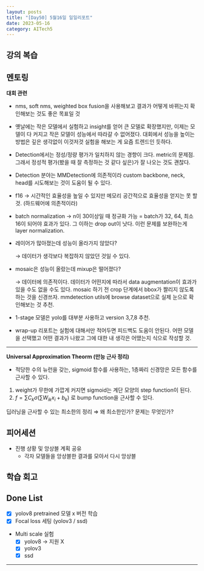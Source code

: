 ```yaml
---
layout: posts
title: "[Day50] 5월16일 일일리포트"
date: 2023-05-16
category: AITech5
---
```


## 강의 복습

## 멘토링

**대회 관련**

- nms, soft nms, weighted box fusion을 사용해보고 결과가 어떻게 바뀌는지 확인해보는 것도 좋은 목표일 것
- 옛날에는 작은 모델에서 실험하고 insight를 얻어 큰 모델로 확장했지만, 이제는 모델이 다 커지고 작은 모델이 성능에서 따라갈 수 없어졌다. 대회에서 성능을 높이는 방법은 깊은 생각없이 이것저것 실험을 해보는 게 요즘 트렌드인 듯하다.
- Detection에서는 정성/정량 평가가 일치하지 않는 경향이 크다. metric의 문제점. 그래서 정성적 평가(봤을 때 잘 측정하는 것 같다 싶은)가 잘 나오는 것도 괜찮다.
- Detection 분야는 MMDetection에 의존적이라 custom backbone, neck, head를 시도해보는 것이 도움이 될 수 있다.
- f16 → 시간적인 효율성을 높일 수 있지만 메모리 공간적으로 효율성을 얻지는 못 할것. (하드웨어에 의존적이라)
- batch normalization → n이 30이상일 때 정규화 가능 = batch가 32, 64, 최소 16이 되어야 효과가 있다. 그 이하는 drop out이 낫다. 이런 문제를 보완하는게 layer normalization.
- 레이어가 많아졌는데 성능이 올라가지 않았다?
    
    → 데이터가 생각보다 복잡하지 않았던 것일 수 있다. 
    
- mosaic은 성능이 올랐는데 mixup은 떨어졌다?
    
    → 데이터에 의존적이다. 데이터가 어떤지에 따라서 data augmentation이 효과가 있을 수도 없을 수도 있다. mosaic 하기 전 crop 단계에서 bbox가 짤리지 않도록 하는 것을 신경쓰자. mmdetection utils에 browse dataset으로 실제 눈으로 확인해보는 것 추천.
    
- 1-stage 모델은 yolo를 대부분 사용하고 version 3,7,8 추천.
- wrap-up 리포트는 실험에 대해서만 적어두면 피드백도 도움이 안된다. 어떤 모델을 선택했고 어떤 결과가 나왔고 그에 대한 내 생각은 어땠는지 식으로 작성할 것.

---

**Universal Approximation Theorm (만능 근사 정리)**

- 적당한 수의 뉴런을 갖는, sigmoid 함수를 사용하는, 1층짜리 신경망은 모든 함수를 근사할 수 있다.
1. weight가 무한에 가깝게 커지면 sigmoid는 계단 모양의 step function이 된다.
2. $f = \sum{C_k \sigma(\sum W_{ik}x_i + b_k)}$ 로 bump function을 근사할 수 있다.

딥러닝을 근사할 수 있는 최소한의 정리 ⇒ 왜 최소한인가? 문제는 무엇인가?

## 피어세션

- 진행 상황 및 앙상블 계획 공유
    - 각자 모델들을 앙상블한 결과를 모아서 다시 앙상블

## 학습 회고

## Done List

- [x]  yolov8 pretrained 모델 x 버전 학습
- [x]  Focal loss 세팅 (yolov3 / ssd)
- Multi scale 실험
    - [x]  yolov8 → 지원 X
    - [x]  yolov3
    - [x]  ssd

---
